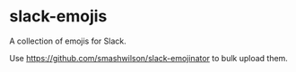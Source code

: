 # slack-emojis

A collection of emojis for Slack.

Use https://github.com/smashwilson/slack-emojinator to bulk upload them.